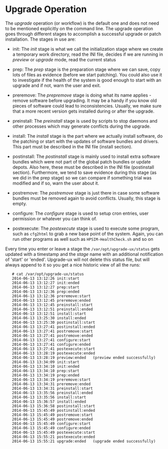 # Upgrade Operation

The *upgrade* operation (or workflow) is the default one and does not need to be mentioned explicitly on the command line.
The upgrade operation goes through different stages to accomplish a successful upgrade or patch installation. The stages in use are:

* init:
	The _init_ stage is what we call the initialization stage where we create a temporary work directory, read the INI file, decides if we are running in _preview_ or _upgrade_ mode, read the current status

* prep:
	The _prep_ stage is the preparation stage where we can save, copy lots of files as evidence (before we start patching). You could also use it to investigate if the health of the system is good enough to start with an upgrade and if not, warn the user and exit.

* preremove:
	The _prepremove_ stage is doing what its name applies - remove software before upgrading. It may be a handy if you know old pieces of software could lead to inconsistencies. Usually, we make sure that a more recent version gets installed during or after the upgrade.

* preinstall:
	The _preinstall_ stage is used by scripts to stop daemons and other processes which may generate conflicts during the upgrade.

* install:
	The _install_ stage is the part where we actually install software, do the patching or start with the updates of software bundles and drivers. This part must be described in the INI file (install section).

* postinstall:
	The _postinstall_ stage is mainly used to install extra software bundles which were not part of the global patch bundles or update depots. Also here, these must be described in the INI file (postinstall section). Furthermore, we tend to save evidence during this stage (as we did in the prep stage) so we can compare if something trial was modified and if so, warn the user about it.

* postremove:
	The _postremove_ stage is just there in case some software bundles must be removed again to avoid conflicts. Usually, this stage is empty.

* configure:
	The _configure_ stage is used to setup cron entries, user permission or whatever  you can think of.

* postexecute:
	The _postexecute_ stage is used to execute some program, such as `cfg2html` to grab a new base point of the system. Again, you can run other programs as well such as `HPSIM-HealthCheck.sh` and so on


Every time you enter or leave a stage the `/var/opt/upgrade-ux/status` gets updated with a timestamp and the _stage_ name with an additional notification of 'start' or 'ended'. Upgrade-ux will not delete this status file, but will always append to it so you get a nice historic view of all the runs:

```
   # cat /var/opt/upgrade-ux/status
   2014-06-13 13:12:26 init:start
   2014-06-13 13:12:27 init:ended
   2014-06-13 13:12:27 prep:start
   2014-06-13 13:12:36 prep:ended
   2014-06-13 13:12:36 preremove:start
   2014-06-13 13:12:45 preremove:ended
   2014-06-13 13:12:45 preinstall:start
   2014-06-13 13:12:51 preinstall:ended
   2014-06-13 13:12:51 install:start
   2014-06-13 13:25:30 install:ended
   2014-06-13 13:25:30 postinstall:start
   2014-06-13 13:27:41 postinstall:ended
   2014-06-13 13:27:41 postremove:start
   2014-06-13 13:27:41 postremove:ended
   2014-06-13 13:27:41 configure:start
   2014-06-13 13:27:41 configure:ended
   2014-06-13 13:27:41 postexecute:start
   2014-06-13 13:28:19 postexecute:ended
   2014-06-13 13:28:19 preview:ended   (preview ended successfully)
   2014-06-13 13:34:09 init:start
   2014-06-13 13:34:10 init:ended
   2014-06-13 13:34:10 prep:start
   2014-06-13 13:34:19 prep:ended
   2014-06-13 13:34:19 preremove:start
   2014-06-13 13:34:31 preremove:ended
   2014-06-13 13:34:31 preinstall:start
   2014-06-13 13:35:56 preinstall:ended
   2014-06-13 13:35:56 install:start
   2014-06-13 15:36:57 install:ended
   2014-06-13 15:36:58 postinstall:start
   2014-06-13 15:45:49 postinstall:ended
   2014-06-13 15:45:49 postremove:start
   2014-06-13 15:45:49 postremove:ended
   2014-06-13 15:45:49 configure:start
   2014-06-13 15:45:49 configure:ended
   2014-06-13 15:45:49 postexecute:start
   2014-06-13 15:55:21 postexecute:ended
   2014-06-13 15:55:21 upgrade:ended   (upgrade ended successfully)
```
